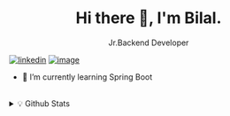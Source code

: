 <h1 align="center"> Hi there 👋, I'm Bilal. </h1>

<p align="center"> Jr.Backend Developer </p>

[![linkedin](https://img.shields.io/badge/linkedin-0A66C2?style=for-the-badge&logo=linkedin&logoColor=white)](https://www.linkedin.com/in/muhammed-bilal-igci/) [![image](https://img.shields.io/badge/Gmail-D14836?style=for-the-badge&logo=gmail&logoColor=white)](mailto:clavuza80@gmail.com) 


- 🧠 I’m currently learning Spring Boot

<br />

<details >
<summary> 💡 Github Stats</summary>

<p>

<img src="https://github-readme-stats.vercel.app/api?username=bigci10&&show_icons=true&count_private=true&include_all_commits=true"/><img src="https://github-readme-streak-stats.herokuapp.com/?user=bigci10"/></p>
  
<!--
**bigci10/bigci10** is a ✨ _special_ ✨ repository because its `README.md` (this file) appears on your GitHub profile.

Here are some ideas to get you started:

-
- 📫 How to reach me: clavuza80@gmail.com 
- 🥅Student 

-->
 <h3 align="left">Languages and Tools:</h3>
<p align="left"> <a href="https://www.java.com" target="_blank" rel="noreferrer"> <img src="https://raw.githubusercontent.com/devicons/devicon/master/icons/java/java-original.svg" alt="java" width="40" height="40"/> </a> <a href="https://www.postgresql.org" target="_blank" rel="noreferrer"> <img src="https://raw.githubusercontent.com/devicons/devicon/master/icons/postgresql/postgresql-original-wordmark.svg" alt="postgresql" width="40" height="40"/> </a> <a href="https://www.python.org" target="_blank" rel="noreferrer"> <img src="https://raw.githubusercontent.com/devicons/devicon/master/icons/python/python-original.svg" alt="python" width="40" height="40"/> </a> <a href="https://spring.io/" target="_blank" rel="noreferrer"> <img src="https://www.vectorlogo.zone/logos/springio/springio-icon.svg" alt="spring" width="40" height="40"/> </a> </p>

